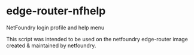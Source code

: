 # edge-router-nfhelp

NetFoundry login profile and help menu

  This script was intended to be used on the 
  netfoundry edge-router image created &
  maintained by netfoundry.